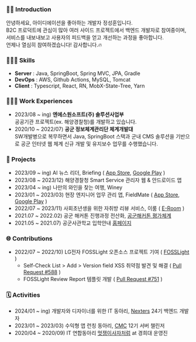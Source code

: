 ### 🧑🏻 Introduction
안녕하세요, 아이디에이션을 좋아하는 개발자 정성훈입니다.<br/>B2C 프로덕트에 관심이 많아 여러 사이드 프로젝트에서 백엔드 개발자로 참여중이며, <br/>서비스를 내보내보고 사용자의 피드백을 얻고 개선하는 과정을 좋아합니다. <br/>언제나 열심히 참여하겠습니다! 감사합니다.🔥


### 👨🏻‍💻 Skills
- <b>Server</b> : Java, SpringBoot, Spring MVC, JPA, Gradle
- <b>DevOps</b> : AWS, Github Actions, MySQL, Tomcat
- <b>Client</b> : Typescript, React, RN, MobX-State-Tree, Yarn


### 🧑🏻‍💼 Work Experiences
- 2023/08 ~ ing) <b>엔에스원소프트(주) 솔루션사업부</b><br/>공공기관 프로젝트(ex. 해양경찰청)를 개발하고 있습니다. 
- 2020/10 ~ 2022/07) <b>공군 정보체계관리단 체계개발대</b><br/>SW개발병으로 복무하면서 Java, SpringBoot 스택과 군내 CMS 솔루션을 기반으로 공군 인터넷 웹 체계 신규 개발 및 유지보수 업무를 수행했습니다. 


### 💾 Projects
- 2023/09 ~ ing) AI 뉴스 리더, Briefing ( [App Store](https://apps.apple.com/kr/app/briefing/id6463561633), [Google Play](https://play.google.com/store/apps/details?id=com.dev.briefing) )
- 2023/08 ~ 2023/12) 해양경찰청 Smart Service 관리자 웹 & 안드로이드 앱
- 2023/04 ~ ing) 나만의 와인을 찾는 여행, Winey
- 2023/01 ~ 2023/03) 현장 엔지니어 업무 관리 앱, FieldMate ( [App Store](https://apps.apple.com/kr/app/fieldmate/id6446427396), [Google Play](https://play.google.com/store/apps/details?id=com.hana.fieldmate) )
- 2022/07 ~ 2023/11) 사회초년생을 위한 자취방 리뷰 서비스, 이룸 ( [E-Room](https://www.e-room.app/) ) 
- 2021.07 ~ 2022.02) 공군 해커톤 진행과정 전산화, [공군해커톤 평가체계](https://hackathon.airforce.mil.kr/alr20/main)
- 2021.05 ~ 2021.07) 공군사관학교 입학안내 [홈페이지](https://rokaf.airforce.mil.kr/sites/afaadmission/index.do)


### 🌐 Contributions
- 2022/07 ~ 2022/10) LG전자 FOSSLight 오픈소스 프로젝트 기여 ( [FOSSLight](https://github.com/fosslight/fosslight) )
    - Self-Check List > Add > Version field XSS 취약점 발견 및 해결 ( [Pull Request #588](https://github.com/fosslight/fosslight/pull/588) )
    - FOSSLight Review Report 템플릿 개발 ( [Pull Request #751](https://github.com/fosslight/fosslight/pull/751) )


### 🗓️ Activities
- 2024/01 ~ ing) 개발자와 디자이너를 위한 IT 동아리, [Nexters](https://teamnexters.com/) 24기 백엔드 개발자
- 2023/01 ~ 2023/03) 수익형 앱 런칭 동아리, [CMC](https://cmc.makeus.in/) 12기 서버 챌린저
- 2020/04 ~ 2020/09) IT 연합동아리 [멋쟁이사자처럼](https://www.likelion.net/) at 경희대 운영진
